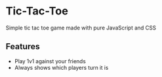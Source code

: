 # Tic-Tac-Toe

Simple tic tac toe game made with pure JavaScript and CSS

## Features

- Play 1v1 against your friends
- Always shows which players turn it is

